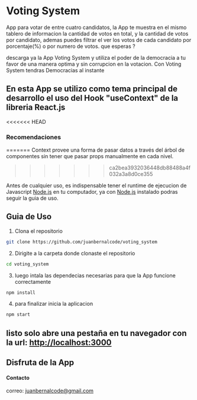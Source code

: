 # Voting System
App para votar de entre cuatro candidatos, la App te muestra en el mismo tablero de informacion la cantidad de votos
en total, y la cantidad de votos por candidato, ademas puedes filtrar el ver los votos de cada candidato por porcentaje(%) o por numero de votos.
que esperas ?

descarga ya la App Voting System y utiliza el poder de la democracia a tu favor de una manera optima y sin corrupcion en la votacion.
Con Voting System tendras Democracias al instante


## En esta App se utilizo como tema principal de desarrollo el uso del Hook "useContext" de la libreria React.js

<<<<<<< HEAD
### Recomendaciones
=======
Context provee una forma de pasar datos a través del árbol de componentes sin tener que pasar props manualmente en cada nivel.
>>>>>>> ca2bea3932036448db88488a4f032a3a8d0ce355

Antes de cualquier uso, es indispensable tener el runtime de ejecucion de Javascript [Node.js](https://nodejs.org/es/) en tu computador, ya con [Node.js](https://nodejs.org/es/) instalado podras seguir la guia de uso.

## Guia de Uso 

1) Clona el repositorio

```sh
git clone https://github.com/juanbernalcode/voting_system
```

2) Dirigite a la carpeta donde clonaste el repositorio

```sh
cd voting_system
```

3) luego intala las dependecias necesarias para que la App funcione correctamente
```sh
npm install
```

4) para finalizar inicia la aplicacion
```sh
npm start
```

## listo solo abre una pestaña en tu navegador con la url: [http://localhost:3000](http://localhost:3000)

## Disfruta de la App





#### Contacto
correo: juanbernalcode@gmail.com




